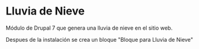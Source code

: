 Lluvia de Nieve
===========

Módulo de Drupal 7 que genera una lluvia de nieve en el sitio web.

Despues de la instalación se crea un bloque "Bloque para Lluvia de Nieve"
